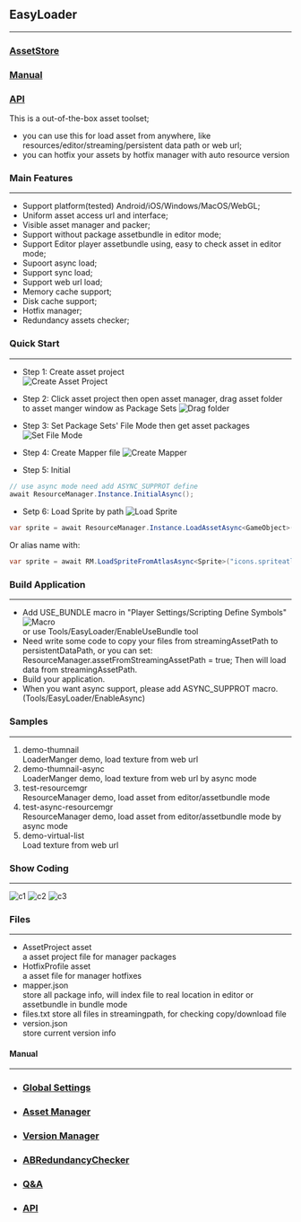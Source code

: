 ## **EasyLoader**
***
### [AssetStore](https://assetstore.unity.com/packages/slug/215858)
### [Manual](https://wingcd.github.io/EasyLoaderManual)
### [API](./api/html/index.html)

 This is a out-of-the-box asset toolset;
* you can use this for load asset from anywhere, like resources/editor/streaming/persistent data path or web url;
* you can hotfix your assets by hotfix manager with auto resource version

### **Main Features**
***
* Support platform(tested) Android/iOS/Windows/MacOS/WebGL;
* Uniform asset access url and interface;
* Visible asset manager and packer;
* Support without package assetbundle in editor mode;
* Support Editor player assetbundle using, easy to check asset in editor mode;
* Supoort async load;
* Support sync load;
* Support web url load;
* Memory cache support;
* Disk cache support;
* Hotfix manager;
* Redundancy assets checker;

### **Quick Start**
***
* Step 1: Create asset project  
![Create Asset Project](Images/create_asset_project.jpg)

* Step 2: Click asset project then open asset manager, drag asset folder to asset manger window as Package Sets
![Drag folder](Images/drag_asset_folder.jpg)

* Step 3: Set Package Sets' File Mode then get asset packages
![Set File Mode](Images/select_filemode.jpg)

* Step 4: Create Mapper file
![Create Mapper](Images/create_mapper.jpg)

* Step 5: Initial
``` csharp
// use async mode need add ASYNC_SUPPROT define
await ResourceManager.Instance.InitialAsync();
```

* Setp 6: Load Sprite by path
![Load Sprite](Images/load_spritatlas.jpg)
``` csharp
var sprite = await ResourceManager.Instance.LoadAssetAsync<GameObject>("test.prefab");
```
Or alias name with:
``` csharp
var sprite = await RM.LoadSpriteFromAtlasAsync<Sprite>("icons.spriteatlas", "icon_01.png");
```

### **Build Application**
***
* Add USE_BUNDLE macro in "Player Settings/Scripting Define Symbols"  
![Macro](Images/macro.jpg)  
or use Tools/EasyLoader/EnableUseBundle tool
* Need write some code to copy your files from streamingAssetPath to persistentDataPath, or you can set: ResourceManager.assetFromStreamingAssetPath = true; Then will load data from streamingAssetPath. 
* Build your application.
* When you want async support, please add ASYNC_SUPPROT macro. (Tools/EasyLoader/EnableAsync)

### **Samples**
***
1. demo-thumnail  
LoaderManger demo, load texture from web url 
2. demo-thumnail-async  
LoaderManger demo, load texture from web url by async mode
3. test-resourcemgr  
ResourceManager demo, load asset from editor/assetbundle mode 
4. test-async-resourcemgr  
ResourceManager demo, load asset from editor/assetbundle mode by async mode 
5. demo-virtual-list  
Load texture from web url

### **Show Coding**
***
![c1](Images/c1.png) 
![c2](Images/c2.png) 
![c3](Images/c3.png) 

### **Files**
***
* AssetProject asset  
a asset project file for manager packages
* HotfixProfile asset  
a asset file for manager hotfixes
* mapper.json  
store all package info, will index file to real location in editor or assetbundle in bundle mode
* files.txt
store all files in streamingpath, for checking copy/download file
* version.json  
store current version info 

#### **Manual**
***
* ### [Global Settings](./manual/global_settings.md)

* ### [Asset Manager](./manual/asset_manager.md)

* ### [Version Manager](./manual/version_manager.md)

* ### [ABRedundancyChecker](./manual/ab_redundancy_checker.md)

* ### [Q&A](./manual/QA.md)

* ### [API](./api/html/index.html)
